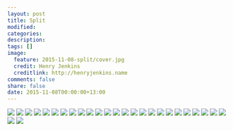 ```yaml
---
layout: post
title: Split
modified:
categories:
description:
tags: []
image:
  feature: 2015-11-08-split/cover.jpg
  credit: Henry Jenkins
  creditlink: http://henryjenkins.name
comments: false
share: false
date: 2015-11-08T00:00:00+13:00
---
```


<img src="/images/2015-11-08-split/IMG_20151027_135931_640px.jpg">

<img src="/images/2015-11-08-split/IMG_20151028_123944_640px.jpg">

<img src="/images/2015-11-08-split/IMG_20151028_140009_640px.jpg">

<img src="/images/2015-11-08-split/IMG_20151030_091316_640px.jpg">

<img src="/images/2015-11-08-split/IMG_20151102_154414_640px.jpg">

<img src="/images/2015-11-08-split/IMG_20151102_160116_640px.jpg">

<img src="/images/2015-11-08-split/IMG_20151102_160533_640px.jpg">

<img src="/images/2015-11-08-split/IMG_20151103_081821_640px.jpg">

<img src="/images/2015-11-08-split/IMG_20151103_083321_640px.jpg">

<img src="/images/2015-11-08-split/IMG_20151103_083328_640px.jpg">

<img src="/images/2015-11-08-split/IMG_20151103_083642_640px.jpg">

<img src="/images/2015-11-08-split/IMG_20151103_100217_640px.jpg">

<img src="/images/2015-11-08-split/IMG_20151103_103823_640px.jpg">

<img src="/images/2015-11-08-split/IMG_20151103_114544_640px.jpg">

<img src="/images/2015-11-08-split/IMG_20151103_115347_640px.jpg">

<img src="/images/2015-11-08-split/IMG_20151103_120344_640px.jpg">

<img src="/images/2015-11-08-split/IMG_20151103_125634_640px.jpg">

<img src="/images/2015-11-08-split/IMG_20151103_160556_640px.jpg">

<img src="/images/2015-11-08-split/IMG_20151103_161333_640px.jpg">

<img src="/images/2015-11-08-split/IMG_20151103_163017_640px.jpg">

<img src="/images/2015-11-08-split/IMG_20151105_111616_640px.jpg">

<img src="/images/2015-11-08-split/IMG_20151106_161346_640px.jpg">

<img src="/images/2015-11-08-split/IMG_20151106_163441_640px.jpg">

<img src="/images/2015-11-08-split/IMG_20151107_100345_640px.jpg">

<img src="/images/2015-11-08-split/IMG_20151107_161511_640px.jpg">

<img src="/images/2015-11-08-split/IMG_20151107_162153_640px.jpg">

<img src="/images/2015-11-08-split/IMG_20151107_162211_640px.jpg">
